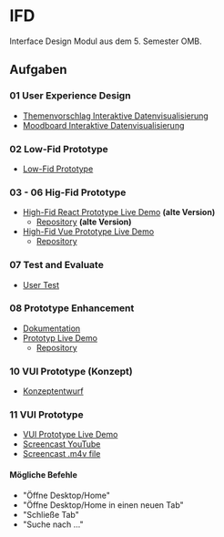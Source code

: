 # IFD

Interface Design Modul aus dem 5. Semester OMB.

## Aufgaben

### 01 User Experience Design

- [Themenvorschlag Interaktive Datenvisualisierung](./Aufgaben/01-User_Experience_Design/Themenvorschlag.pdf)
- [Moodboard Interaktive Datenvisualisierung](./Aufgaben/01-User_Experience_Design/Moodboard.pdf)

### 02 Low-Fid Prototype

- [Low-Fid Prototype](./Aufgaben/02-Prototyping/low-fid-prototype.png)

### 03 - 06 Hig-Fid Prototype

- [High-Fid React Prototype Live Demo](https://react-file-explorer-ifd.netlify.app) **(alte Version)**
  - [Repository](https://github.com/oezkancodes/react-file-explorer) **(alte Version)**
- [High-Fid Vue Prototype Live Demo](https://vue-file-explorer-ifd.netlify.app/)
  - [Repository](https://github.com/oezkancodes/vue-file-explorer)

### 07 Test and Evaluate

- [User Test](./Aufgaben/07-User_Testing/User_Testing.pdf)

### 08 Prototype Enhancement

- [Dokumentation](./Aufgaben/08-Prototype_Enhancement/Dokumentation.pdf)
- [Prototyp Live Demo](https://vue-file-explorer-ifd.netlify.app/)
  - [Repository](https://github.com/oezkancodes/vue-file-explorer)

### 10 VUI Prototype (Konzept)

- [Konzeptentwurf](./Aufgaben/10-Prototype_VUI/Konzeptentwurf.pdf)

### 11 VUI Prototype

- [VUI Prototype Live Demo](https://vui--vue-file-explorer-ifd.netlify.app/)
- [Screencast YouTube](https://www.youtube.com/watch?v=JVvzfVNbwmc)
- [Screencast .m4v file](./Aufgaben/11-Prototype_VUI/screencast.m4v)

#### Mögliche Befehle

- "Öffne Desktop/Home"
- "Öffne Desktop/Home in einen neuen Tab"
- "Schließe Tab"
- "Suche nach ..."